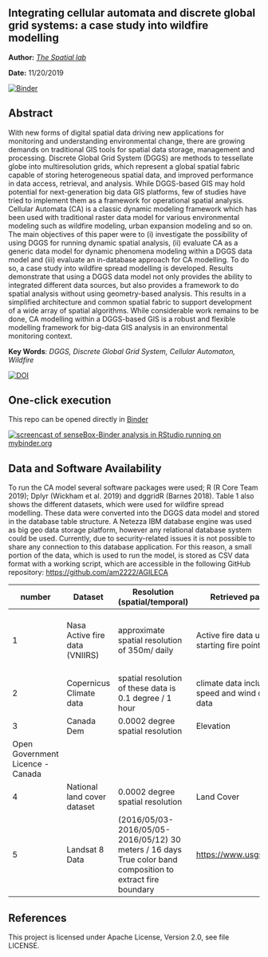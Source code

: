 
Integrating cellular automata and discrete global grid systems: a case study into wildfire modelling
---

**Author:** [_The Spatial lab_](https://www.thespatiallab.org)

**Date:** 11/20/2019


[![Binder](https://mybinder.org/badge_logo.svg)](https://mybinder.org/v2/gh/am2222/AGILECA.git/master)



## Abstract

With new forms of digital spatial data driving new applications for monitoring and understanding environmental change, there are growing demands on traditional GIS tools for spatial data storage, management and processing. Discrete Global Grid System (DGGS) are methods to tessellate globe into multiresolution grids, which represent a global spatial fabric capable of storing heterogeneous spatial data, and improved performance in data access, retrieval, and analysis. While DGGS-based GIS may hold potential for next-generation big data GIS platforms, few of studies have tried to implement them as a framework for operational spatial analysis. Cellular Automata (CA) is a classic dynamic modeling framework which has been used with traditional raster data model for various environmental modeling such as wildfire modeling, urban expansion modeling and so on. The main objectives of this paper were to (i) investigate the possibility of using DGGS for running dynamic spatial analysis, (ii) evaluate CA as a generic data model for dynamic phenomena modeling within a DGGS data model and (iii) evaluate an in-database approach for CA modelling. To do so, a case study into wildfire spread modelling is developed. Results demonstrate that using a DGGS data model not only provides the ability to integrated different data sources, but also provides a framework to do spatial analysis without using geometry-based analysis. This results in a simplified architecture and common spatial fabric to support development of a wide array of spatial algorithms. While considerable work remains to be done, CA modelling within a DGGS-based GIS is a robust and flexible modelling framework for big-data GIS analysis in an environmental monitoring context.

**Key Words**: _DGGS, Discrete Global Grid System, Cellular Automaton, Wildfire_ 

[![DOI](https://zenodo.org/badge/228503632.svg)](https://zenodo.org/badge/latestdoi/228503632)


## One-click execution

This repo can be opened directly in [Binder](https://mybinder.org/)

[![screencast of senseBox-Binder analysis in RStudio running on mybinder.org](https://media.giphy.com/media/l49JRjO65S0WQ1Kyk/giphy.gif)](https://mybinder.org/v2/gh/am2222/AGILECA/bfe6c0e184111dfe5460f34d0b9b2520e3ad9516)

## Data and Software Availability

To run the CA model several software packages were used; R (R Core Team 2019); Dplyr (Wickham et al. 2019) and dggridR (Barnes 2018). Table 1 also shows the different datasets, which were used for wildfire spread modelling. These data were converted into the DGGS data model and stored in the database table structure. A Netezza IBM database engine was used as big geo data storage platform, however any relational database system could be used. Currently, due to security-related issues it is not possible to share any connection to this database application. For this reason, a small portion of the data, which is used to run the model, is stored as CSV data format with a working script, which are accessible in the following GitHub repository: https://github.com/am2222/AGILECA

number|Dataset|	Resolution (spatial/temporal)	|Retrieved parameters|	Source/ Licence|
------|--------|-----------------------------|----------------------|-----------------|
1|	Nasa Active fire data (VNIIRS)	|approximate spatial resolution of 350m/ daily 	|Active fire  data used for starting fire points| https://earthdata.nasa.gov/earth-observation-data/near-real-time/firms/active-fire-data NRT VIIRS 375 m Active Fire product VNP14IMGT. Available on-line [https://earthdata.nasa.gov/firms]. doi: 10.5067/FIRMS/VIIRS/VNP14IMGT.NRT.001. Free to the user community.|
2|	Copernicus Climate data|	spatial resolution of these data is 0.1 degree / 1 hour|	climate data including  wind speed and wind direction data|	https://cds.climate.copernicus.eu/cdsapp#!/dataset/reanalysis-era5-land?tab=overview DOI: 10.24381/cds.e2161bac|
3|	Canada Dem|	0.0002 degree spatial resolution|	Elevation|	https://open.canada.ca/data/en/dataset/7f245e4d-76c2-4caa-951a-45d1d2051333|
Open Government Licence - Canada|
4	|National land cover dataset	|0.0002 degree spatial resolution	|Land Cover|	https://www.nrcan.gc.ca|
5|	Landsat 8 Data| (2016/05/03-2016/05/05-2016/05/12)	30 meters / 16 days	True color band composition to extract fire boundary|	https://www.usgs.gov/landsat| Landsat-7 image courtesy of the U.S. Geological Survey|

## References

This project is licensed under Apache License, Version 2.0, see file LICENSE.
